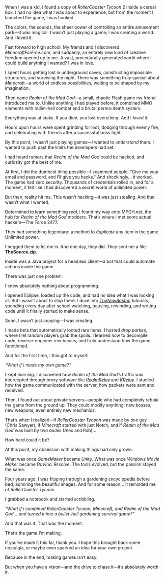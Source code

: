 

When I was a kid, I found a copy of _RollerCoaster Tycoon 2_ inside a cereal box. I had no idea what I was about to experience, but from the moment I launched the game, I was hooked.

The colors, the sounds, the sheer power of controlling an entire amusement park—it was magical. I wasn’t just playing a game; I was creating a world. And I loved it.

Fast forward to high school. My friends and I discovered _MinecraftForFree.com_, and suddenly, an entirely new kind of creative freedom opened up to me. A vast, procedurally generated world where I could build anything I wanted? I was in love.

I spent hours getting lost in underground caves, constructing impossible structures, and surviving the night. There was something truly special about _Minecraft_—a world of endless possibilities, waiting to be shaped by my imagination.

Then came _Realm of the Mad God_—a small, chaotic Flash game my friend introduced me to. Unlike anything I had played before, it combined MMO elements with bullet-hell combat and a brutal perma-death system.

Everything was at stake. If you died, you lost everything. And I _loved_ it.

Hours upon hours were spent grinding for loot, dodging through enemy fire, and celebrating with friends after a successful boss fight.

By this point, I wasn’t just playing games—I wanted to _understand_ them. I wanted to push past the limits the developers had set.

I had heard rumors that _Realm of the Mad God_ could be hacked, and curiosity got the best of me.

At first, I did the dumbest thing possible—I scammed people. "Give me your email and password, and I’ll give you hacks." And shockingly… it worked. The game had zero security. Thousands of credentials rolled in, and for a moment, it felt like I had discovered a secret world of unlimited power.

But then, reality hit me. This wasn’t hacking—it was just stealing. And that wasn’t what I wanted.

Determined to learn something _real_, I found my way onto MPGH.net, the hub for _Realm of the Mad God_ modders. That’s where I met some actual hackers—The Force 2477.

They had something legendary: a method to _duplicate_ any item in the game. Unlimited power.

I begged them to let me in. And one day, they did. They sent me a file: **TheSource.zip**.

Inside was a Java project for a headless client—a bot that could automate actions inside the game.

There was just one problem.

I knew absolutely nothing about programming.

I opened Eclipse, loaded up the code, and had no idea what I was looking at. But I wasn’t about to stop there. I dove into [_TheNewBoston_](https://www.youtube.com/user/thenewboston) tutorials, spending every day after school watching, pausing, rewinding, and writing code until it finally started to make sense.

Soon, I wasn’t just copying—I was creating.

I made bots that automatically looted rare items. I hosted _drop parties_, where I let random players grab the spoils. I learned how to decompile code, reverse-engineer mechanics, and truly understand how the game functioned.

And for the first time, I thought to myself:

_"What if I made my own game?"_

I kept learning. I discovered how _Realm of the Mad God_’s traffic was intercepted through proxy software like [_RealmRelay_](https://github.com/rotmg-tools/Realm-Relay) and [_KRelay_](https://github.com/Audetas/KRelay). I studied how the game communicated with the server, how packets were sent and received.

Then, I found out about private servers—people who had completely _rebuilt_ the game from the ground up. They could modify anything: new bosses, new weapons, even entirely new mechanics.

That’s when I realized—if _RollerCoaster Tycoon_ was made by one guy (Chris Sawyer), if _Minecraft_ started with just Notch, and if _Realm of the Mad God_ was built by two dudes (Alex and Rob)…

How hard could it be?

At this point, my obsession with making things had only grown.

What was once _GameMaker_ became _Unity_. What was once _Windows Movie Maker_ became _DaVinci Resolve_. The tools evolved, but the passion stayed the same.

Four years ago, I was flipping through a gardening encyclopedia before bed, admiring the beautiful images. And for some reason… it reminded me of _RollerCoaster Tycoon_.

I grabbed a notebook and started scribbling.

_"What if I combined _RollerCoaster Tycoon_, _Minecraft_, and _Realm of the Mad God_… and turned it into a bullet-hell gardening survival game?"_

And that was it. That was the moment.

That’s the game I’m making.

If you’ve made it this far, thank you. I hope this brought back some nostalgia, or maybe even sparked an idea for your own project.

Because in the end, making games isn’t easy.

But when you have a vision—and the drive to chase it—it’s absolutely worth it.